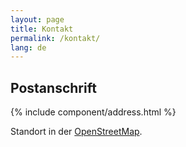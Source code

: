 ```yaml
---
layout: page
title: Kontakt
permalink: /kontakt/
lang: de
---
```


## Postanschrift

{% include component/address.html %}

Standort in der [OpenStreetMap](https://www.openstreetmap.org/node/670854444).
